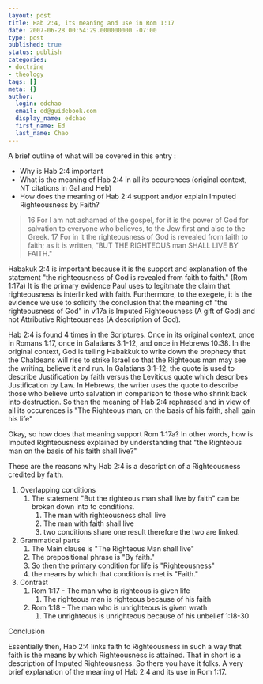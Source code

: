 ```yaml
---
layout: post
title: Hab 2:4, its meaning and use in Rom 1:17
date: 2007-06-28 00:54:29.000000000 -07:00
type: post
published: true
status: publish
categories:
- doctrine
- theology
tags: []
meta: {}
author:
  login: edchao
  email: ed@guidebook.com
  display_name: edchao
  first_name: Ed
  last_name: Chao
---
```

<p>A brief outline of what will be covered in this entry :</p>
<ul>
<li>Why is Hab 2:4 important</li>
<li>What is the meaning of Hab 2:4 in all its occurences (original context, NT citations in Gal and Heb)</li>
<li>How does the meaning of Hab 2:4 support and/or explain Imputed Righteousness by Faith?</li>
</ul>
<blockquote><p>16 For I am not ashamed of the gospel, for it is the power of God for salvation to everyone who believes, to the Jew first and also to the Greek.  17 For in it the righteousness of God is revealed from faith to faith; as it is written, “BUT THE RIGHTEOUS man SHALL LIVE BY FAITH."</p></blockquote>
<p>Habakuk 2:4 is important because it is the support and explanation of the statement "the righteousness of God is revealed from faith to faith." (Rom 1:17a)  It is the primary evidence Paul uses to legitmate the claim that righteousness is interlinked with faith.  Furthermore, to the exegete, it is the evidence we use to solidify the conclusion that the meaning of "the righteousness of God" in v.17a is Imputed Righteousness (A gift of God) and not Attributive Righteousness (A description of God).</p>
<p>Hab 2:4 is found 4 times in the Scriptures. Once in its original context, once in Romans 1:17, once in Galatians 3:1-12, and once in Hebrews 10:38.  In the original context, God is telling Habakkuk to write down the prophecy that the Chaldeans will rise to strike Israel so that the Righteous man may see the writing, believe it and run.  In Galatians 3:1-12, the quote is used to describe Justification by faith versus the Leviticus quote which describes Justification by Law.  In Hebrews, the writer uses the quote to describe those who believe unto salvation in comparison to those who shrink back into destruction.  So then the meaning of Hab 2:4 rephrased and in view of all its occurences is  "The Righteous man, on the basis of his faith, shall gain his life"</p>
<p>Okay, so how does that meaning support Rom 1:17a? In other words, how is Imputed Righteousness explained by understanding that "the Righteous man on the basis of his faith shall live?"</p>
<p>These are the reasons why Hab 2:4 is a description of a Righteousness credited by faith.</p>
<ol>
<li>Overlapping conditions
<ol>
<li>The statement "But the righteous man shall live by faith" can be broken down into to conditions.
<ol>
<li>The man with righteousness shall live</li>
<li>The man with faith shall live</li>
<li>two conditions share one result therefore the two are linked.</li>
</ol>
</li>
</ol>
</li>
<li>Grammatical parts
<ol>
<li>The Main clause is "The Righteous Man shall live"</li>
<li>The prepositional phrase is "By faith."</li>
<li>So then the primary condition for life is "Righteousness"</li>
<li>the means by which that condition is met is "Faith."</li>
</ol>
</li>
<li>Contrast
<ol>
<li>Rom 1:17 - The man who is righteous is given life
<ol>
<li>The righteous man is righteous because of his faith</li>
</ol>
</li>
<li>Rom 1:18 - The man who is unrighteous is given wrath
<ol>
<li>The unrighteous is unrighteous because of his unbelief 1:18-30</li>
</ol>
</li>
</ol>
</li>
</ol>
<p>Conclusion</p>
<p>Essentially then, Hab 2:4 links faith to Righteousness in such a way that faith is the means by which Righteousness is attained.  That in short is a description of Imputed Righteousness.  So there you have it folks.  A very brief explanation of the meaning of Hab 2:4 and its use in Rom 1:17.</p>
